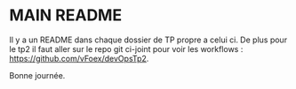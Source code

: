 # MAIN README

Il y a un README dans chaque dossier de TP propre a celui ci.
De plus pour le tp2 il faut aller sur le repo git ci-joint pour voir les workflows : https://github.com/vFoex/devOpsTp2.

Bonne journée.
